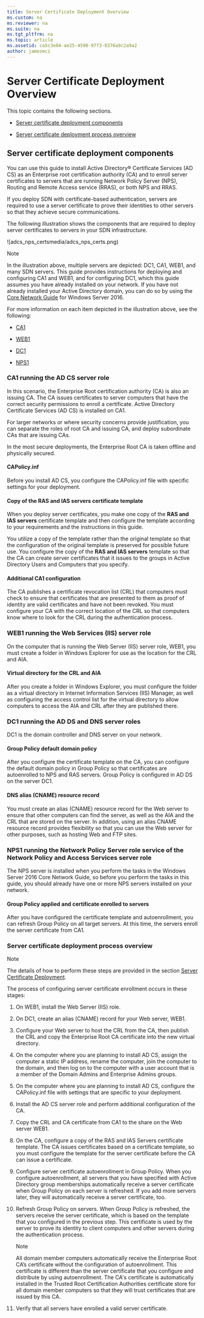 ```yaml
---
title: Server Certificate Deployment Overview
ms.custom: na
ms.reviewer: na
ms.suite: na
ms.tgt_pltfrm: na
ms.topic: article
ms.assetid: ca5c3e04-ae25-4590-97f3-0376a9c2a9a2
author: jamesmci
---
```

# Server Certificate Deployment Overview
This topic contains the following sections.  
  
-   [Server certificate deployment components](#bkmk_components)  
  
-   [Server certificate deployment process overview](#bkmk_process)  
  
## <a name="bkmk_components"></a>Server certificate deployment components  
You can use this guide to install Active Directory® Certificate Services (AD CS) as an Enterprise root certification authority (CA) and to enroll server certificates to servers that are running Network Policy Server (NPS), Routing and Remote Access service (RRAS), or both NPS and RRAS.  
  
If you deploy SDN with certificate-based authentication, servers are required to use a server certificate to prove their identities to other servers so that they achieve secure communications.  
  
The following illustration shows the components that are required to deploy server certificates to servers in your SDN infrastructure.  
  
![adcs_nps_certsmedia/adcs_nps_certs.png)  
  
> [!NOTE]  
> In the illustration above, multiple servers are depicted: DC1, CA1, WEB1, and many SDN servers. This guide provides instructions for deploying and configuring CA1 and WEB1, and for configuring DC1, which this guide assumes you have already installed on your network. If you have not already installed your Active Directory domain, you can do so by using the [Core Network Guide](https://technet.microsoft.com/library/mt604042.aspx) for Windows Server 2016.  
  
For more information on each item depicted in the illustration above, see the following:  
  
-   [CA1](#bkmk_ca1)  
  
-   [WEB1](#bkmk_web1)  
  
-   [DC1](#bkmk_dc1)  
  
-   [NPS1](#bkmk_nps1)  
  
### <a name="bkmk_ca1"></a>CA1 running the AD CS server role  
In this scenario, the Enterprise Root certification authority (CA) is also an issuing CA. The CA issues certificates to server computers that have the correct security permissions to enroll a certificate. Active Directory Certificate Services (AD CS) is installed on CA1.  
  
For larger networks or where security concerns provide justification, you can separate the roles of root CA and issuing CA, and deploy subordinate CAs that are issuing CAs.  
  
In the most secure deployments, the Enterprise Root CA is taken offline and physically secured.   
  
#### CAPolicy.inf  
Before you install AD CS, you configure the CAPolicy.inf file with specific settings for your deployment.  
  
#### Copy of the **RAS and IAS servers** certificate template  
When you deploy server certificates, you make one copy of the **RAS and IAS servers** certificate template and then configure the template according to your requirements and the instructions in this guide.   
  
You utilize a copy of the template rather than the original template so that the configuration of the original template is preserved for possible future use. You configure the copy of the **RAS and IAS servers** template so that the CA can create server certificates that it issues to the groups in Active Directory Users and Computers that you specify.  
  
#### Additional CA1 configuration  
The CA publishes a certificate revocation list (CRL) that computers must check to ensure that certificates that are presented to them as proof of identity are valid certificates and have not been revoked. You must configure your CA with the correct location of the CRL so that computers know where to look for the CRL during the authentication process.  
  
### <a name="bkmk_web1"></a>WEB1 running the Web Services (IIS) server role  
On the computer that is running the Web Server (IIS) server role, WEB1, you must create a folder in Windows Explorer for use as the location for the CRL and AIA.  
  
#### Virtual directory for the CRL and AIA  
After you create a folder in Windows Explorer, you must configure the folder as a virtual directory in Internet Information Services (IIS) Manager, as well as configuring the access control list for the virtual directory to allow computers to access the AIA and CRL after they are published there.  
  
### <a name="bkmk_dc1"></a>DC1 running the AD DS and DNS server roles  
DC1 is the domain controller and DNS server on your network.  
  
#### Group Policy default domain policy  
After you configure the certificate template on the CA, you can configure the default domain policy in Group Policy so that certificates are autoenrolled to NPS and RAS servers. Group Policy is configured in AD DS on the server DC1.  
  
#### DNS alias (CNAME) resource record  
You must create an alias (CNAME) resource record for the Web server to ensure that other computers can find the server, as well as the AIA and the CRL that are stored on the server. In addition, using an alias CNAME resource record provides flexibility so that you can use the Web server for other purposes, such as hosting Web and FTP sites.  
  
### <a name="bkmk_nps1"></a>NPS1 running the Network Policy Server role service of the Network Policy and Access Services server role  
The NPS server is installed when you perform the tasks in the Windows Server 2016 Core Network Guide, so before you perform the tasks in this guide, you should already have one or more NPS servers installed on your network.  
  
#### Group Policy applied and certificate enrolled to servers  
After you have configured the certificate template and autoenrollment, you can refresh Group Policy on all target servers. At this time, the servers enroll the server certificate from CA1.  
  
### <a name="bkmk_process"></a>Server certificate deployment process overview  
  
> [!NOTE]  
> The details of how to perform these steps are provided in the section [Server Certificate Deployment](../../../core-network-guide/cncg/server-certs/Server-Certificate-Deployment.md).  
  
The process of configuring server certificate enrollment occurs in these stages:  
  
1.  On WEB1, install the Web Server (IIS) role.  
  
2.  On DC1, create an alias (CNAME) record for your Web server, WEB1.  
  
3.  Configure your Web server to host the CRL from the CA, then publish the CRL and copy the Enterprise Root CA certificate into the new virtual directory.  
  
4.  On the computer where you are planning to install AD CS, assign the computer a static IP address, rename the computer, join the computer to the domain, and then log on to the computer with a user account that is a member of the Domain Admins and Enterprise Admins groups.  
  
5.  On the computer where you are planning to install AD CS, configure the CAPolicy.inf file with settings that are specific to your deployment.  
  
6.  Install the AD CS server role and perform additional configuration of the CA.  
  
7.  Copy the CRL and CA certificate from CA1 to the share on the Web server WEB1.  
  
8.  On the CA, configure a copy of the RAS and IAS Servers certificate template. The CA issues certificates based on a certificate template, so you must configure the template for the server certificate before the CA can issue a certificate.  
  
9.  Configure server certificate autoenrollment in Group Policy. When you configure autoenrollment, all  servers that you have specified with Active Directory group memberships automatically receive a server certificate when Group Policy on each server is refreshed. If you add more servers later, they will automatically receive a server certificate, too.  
  
10. Refresh Group Policy on servers. When Group Policy is refreshed, the servers receive the server certificate, which is based on the template that you configured in the previous step. This certificate is used by the server to prove its identity to client computers and other servers during the authentication process.  
  
    > [!NOTE]  
    > All domain member computers automatically receive the Enterprise Root CA’s certificate without the configuration of autoenrollment. This certificate is different than the server certificate that you configure and distribute by using autoenrollment. The CA's certificate is automatically installed in the Trusted Root Certification Authorities certificate store for all domain member computers so that they will trust certificates that are issued by this CA.   
  
10. Verify that all servers have enrolled a valid server certificate.  
  

